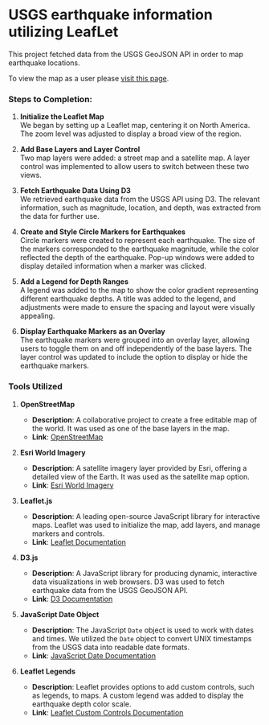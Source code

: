 # USGS earthquake information utilizing LeafLet

This project fetched data from the USGS GeoJSON  API in order to map earthquake locations.

To view the map as a user please [visit this page](https://vokouns.github.io/leaflet-challenge/).

### **Steps to Completion**:

1. **Initialize the Leaflet Map**  
We began by setting up a Leaflet map, centering it on North America. The zoom level was adjusted to display a broad view of the region.

2. **Add Base Layers and Layer Control**  
Two map layers were added: a street map and a satellite map. A layer control was implemented to allow users to switch between these two views.

3. **Fetch Earthquake Data Using D3**  
We retrieved earthquake data from the USGS API using D3. The relevant information, such as magnitude, location, and depth, was extracted from the data for further use.

4. **Create and Style Circle Markers for Earthquakes**  
Circle markers were created to represent each earthquake. The size of the markers corresponded to the earthquake magnitude, while the color reflected the depth of the earthquake. Pop-up windows were added to display detailed information when a marker was clicked.

5. **Add a Legend for Depth Ranges**  
A legend was added to the map to show the color gradient representing different earthquake depths. A title was added to the legend, and adjustments were made to ensure the spacing and layout were visually appealing.

6. **Display Earthquake Markers as an Overlay**  
The earthquake markers were grouped into an overlay layer, allowing users to toggle them on and off independently of the base layers. The layer control was updated to include the option to display or hide the earthquake markers.

### **Tools Utilized**

1. **OpenStreetMap**
   - **Description**: A collaborative project to create a free editable map of the world. It was used as one of the base layers in the map.
   - **Link**: [OpenStreetMap](https://www.openstreetmap.org/)

2. **Esri World Imagery**
   - **Description**: A satellite imagery layer provided by Esri, offering a detailed view of the Earth. It was used as the satellite map option.
   - **Link**: [Esri World Imagery](https://server.arcgisonline.com/ArcGIS/rest/services/World_Imagery/MapServer)

3. **Leaflet.js**
   - **Description**: A leading open-source JavaScript library for interactive maps. Leaflet was used to initialize the map, add layers, and manage markers and controls.
   - **Link**: [Leaflet Documentation](https://leafletjs.com/)

4. **D3.js**
   - **Description**: A JavaScript library for producing dynamic, interactive data visualizations in web browsers. D3 was used to fetch earthquake data from the USGS GeoJSON API.
   - **Link**: [D3 Documentation](https://d3js.org/)

5. **JavaScript Date Object**
   - **Description**: The JavaScript `Date` object is used to work with dates and times. We utilized the `Date` object to convert UNIX timestamps from the USGS data into readable date formats.
   - **Link**: [JavaScript Date Documentation](https://developer.mozilla.org/en-US/docs/Web/JavaScript/Reference/Global_Objects/Date)

6. **Leaflet Legends**
   - **Description**: Leaflet provides options to add custom controls, such as legends, to maps. A custom legend was added to display the earthquake depth color scale.
   - **Link**: [Leaflet Custom Controls Documentation](https://leafletjs.com/examples/choropleth/#custom-legend-control)
